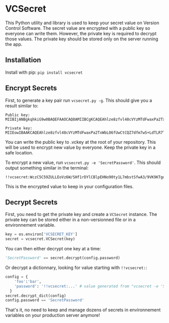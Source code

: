 # VCSecret

This Python utility and library is used to keep your secret value on Version Control Software. The secret value are encrypted with a public key so everyone can write them. However, the private key is required to decrypt those values. The private key should be stored only on the server running the app.

## Installation

Install with pip: `pip install vcsecret`

## Encrypt Secrets

First, to generate a key pair run `vcsecret.py -g`. This should give you a result similar to:
```
Public key:
MIIBIjANBgkqhkiG9w0BAQEFAAOCAQ8AMIIBCgKCAQEAhlze8zfvl48cVYzMTdFwaxPa2TxWbLO6fUwCtCQZ7dfm7wS+LdTLR7TTKTyJiTzfnMHZwbn1UHEqCmgQ0fQ4f1uMU+Oh1RYh3X8nnstkKJ1lyxrmEhvdzO4Vq2O6UtvF7fvV2hyAWdDlPKEXvEvxeYSHtvxEAGT3NcypVDAggG30Khhy2r9W0bKmyB+FPZWCA/zIXp/TEJ+fQeKXfxsEssDKXRnju6dcnD+NqNBAA5OZu9X4GLNR6pxGaEObwfwhhG1tBPUfHMkH5klApb0V6yEyw/y6y2IadJkbKumeT+oKfQ9sFRkeyyRRoaqGYKxqbT9pYUQYsAJN3VBEE7MWCwIDAQAB

Private key:
MIIEowIBAAKCAQEAhlze8zfvl48cVYzMTdFwaxPa2TxWbLO6fUwCtCQZ7dfm7wS+LdTLR7TTKTyJiTzfnMHZwbn1UHEqCmgQ0fQ4f1uMU+Oh1RYh3X8nnstkKJ1lyxrmEhvdzO4Vq2O6UtvF7fvV2hyAWdDlPKEXvEvxeYSHtvxEAGT3NcypVDAggG30Khhy2r9W0bKmyB+FPZWCA/zIXp/TEJ+fQeKXfxsEssDKXRnju6dcnD+NqNBAA5OZu9X4GLNR6pxGaEObwfwhhG1tBPUfHMkH5klApb0V6yEyw/y6y2IadJkbKumeT+oKfQ9sFRkeyyRRoaqGYKxqbT9pYUQYsAJN3VBEE7MWCw...
```

You can write the public key to .vckey at the root of your repository. This will be used to encrypt new value by everyone. Keep the private key in a safe location.

To encrypt a new value, run `vcsecret.py -e 'SecretPassword'`. This should output something similar in the terminal:
```
!!vcsecret:WczC5C59ZULLEoVz6W/SHf1rDYlCBlpEHNo90ty1L7mbstSfwA3/9VK9KTgoU/lu+fl95O1kQNbErFtrnGmjHDmkHBZfdXfsy/CrbIHTZ0L8Z2lEbvI8y5pxekZmitKz7Es6dmLxQcPmQxQb7cBfivewq9Km3apske02rBow5F+AaJ1oJ7Jm+OzqwuNqHqq3IFQkB/4iT4DL67AkwRMcbYDCP30D7fx6KckuQcF2+J6ysenwpCWH83sB0Efw1G87gwzkw6rNA6PqeWxNXVd0qL28+I6PE9MN4b8cmAsLGjM0w02HmBic80f7U00Ju0HjsC9TxUG9o/6QiE2rz0jIig==:WNhFPpqcEJyIyOgPJxp3UQ==:RJZTU8gm5I88GozGEzcX8Q==
```

This is the encrypted value to keep in your configuration files.

## Decrypt Secrets

First, you need to get the private key and create a `VCSecret` instance. The private key can be stored either in a non-versionned file or in a environnement variable.

```python
key = os.environ['VCSECRET_KEY']
secret = vcsecret.VCSecret(key)
```

You can then either decrypt one key at a time:
```python
'SecretPassword' == secret.decrypt(config.password)
```

Or decrypt a dictionnary, looking for value starting with `!!vcsecret:`:
```python
config = {
    'foo':'bar',
    'password': '!!vcsecret:...' # value generated from "vcsecret -e 'SecretPassword'"
  }
secret.decrypt_dict(config)
config.password == 'SecretPassword'
```

That's it, no need to keep and manage dozens of secrets in environnement variables on your production server anymore!
